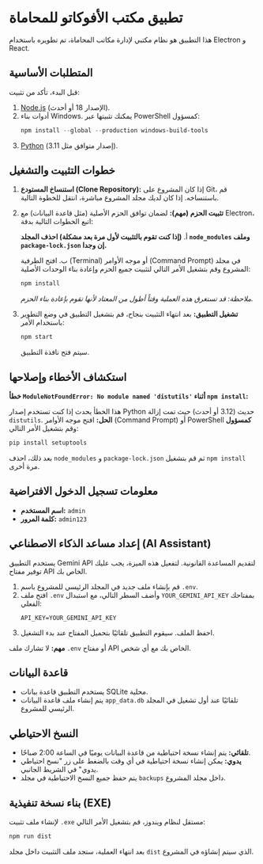 # تطبيق مكتب الأفوكاتو للمحاماة

هذا التطبيق هو نظام مكتبي لإدارة مكاتب المحاماة، تم تطويره باستخدام Electron و React.

## المتطلبات الأساسية

قبل البدء، تأكد من تثبيت:
1.  [Node.js](https://nodejs.org/) (الإصدار 18 أو أحدث).
2.  أدوات بناء Windows. يمكنك تثبيتها عبر PowerShell كمسؤول:
    ```powershell
    npm install --global --production windows-build-tools
    ```
3.  [Python](https://www.python.org/downloads/) (إصدار متوافق مثل 3.11).

## خطوات التثبيت والتشغيل

1.  **استنساخ المستودع (Clone Repository):**
    إذا كان المشروع على Git، قم باستنساخه. إذا كان لديك مجلد المشروع مباشرة، انتقل للخطوة التالية.

2.  **تثبيت الحزم (مهم):**
    لضمان توافق الحزم الأصلية (مثل قاعدة البيانات) مع Electron، اتبع الخطوات التالية بدقة:
    
    أ. **(إذا كنت تقوم بالتثبيت لأول مرة بعد مشكلة) احذف المجلد `node_modules` وملف `package-lock.json` إن وجدا.**
    
    ب. افتح الطرفية (Terminal) أو موجه الأوامر (Command Prompt) في مجلد المشروع وقم بتشغيل الأمر التالي لتثبيت جميع الحزم وإعادة بناء الوحدات الأصلية:
    ```bash
    npm install
    ```
    *ملاحظة: قد تستغرق هذه العملية وقتاً أطول من المعتاد لأنها تقوم بإعادة بناء الحزم.*

3.  **تشغيل التطبيق:**
    بعد انتهاء التثبيت بنجاح، قم بتشغيل التطبيق في وضع التطوير باستخدام الأمر:
    ```bash
    npm start
    ```
    سيتم فتح نافذة التطبيق.

## استكشاف الأخطاء وإصلاحها

**خطأ `ModuleNotFoundError: No module named 'distutils'` أثناء `npm install`:**

هذا الخطأ يحدث إذا كنت تستخدم إصدار Python حديث (3.12 أو أحدث) حيث تمت إزالة `distutils`.
**الحل:** افتح موجه الأوامر (Command Prompt) أو PowerShell **كمسؤول** وقم بتشغيل الأمر التالي:
```bash
pip install setuptools
```
بعد ذلك، احذف `node_modules` و `package-lock.json` ثم قم بتشغيل `npm install` مرة أخرى.


## معلومات تسجيل الدخول الافتراضية

-   **اسم المستخدم:** `admin`
-   **كلمة المرور:** `admin123`

## إعداد مساعد الذكاء الاصطناعي (AI Assistant)

يستخدم التطبيق Gemini API لتقديم المساعدة القانونية. لتفعيل هذه الميزة، يجب عليك توفير مفتاح API الخاص بك.

1.  قم بإنشاء ملف جديد في المجلد الرئيسي للمشروع باسم `.env`.
2.  افتح ملف `.env` وأضف السطر التالي، مع استبدال `YOUR_GEMINI_API_KEY` بمفتاحك الفعلي:
    ```
    API_KEY=YOUR_GEMINI_API_KEY
    ```
3.  احفظ الملف. سيقوم التطبيق تلقائيًا بتحميل المفتاح عند بدء التشغيل.

**مهم:** لا تشارك ملف `.env` أو مفتاح API الخاص بك مع أي شخص.

## قاعدة البيانات

-   يستخدم التطبيق قاعدة بيانات SQLite محلية.
-   يتم إنشاء ملف قاعدة البيانات `app_data.db` تلقائيًا عند أول تشغيل في المجلد الرئيسي للمشروع.

## النسخ الاحتياطي

-   **تلقائي:** يتم إنشاء نسخة احتياطية من قاعدة البيانات يوميًا في الساعة 2:00 صباحًا.
-   **يدوي:** يمكن إنشاء نسخة احتياطية في أي وقت بالضغط على زر "نسخ احتياطي يدوي" في الشريط الجانبي.
-   يتم حفظ جميع النسخ الاحتياطية في مجلد `backups` داخل مجلد المشروع.

## بناء نسخة تنفيذية (EXE)

لإنشاء ملف تثبيت `.exe` مستقل لنظام ويندوز، قم بتشغيل الأمر التالي:

```bash
npm run dist
```

بعد انتهاء العملية، ستجد ملف التثبيت داخل مجلد `dist` الذي سيتم إنشاؤه في المشروع.
